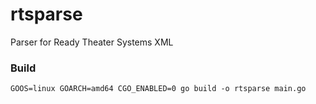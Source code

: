 # rtsparse
Parser for Ready Theater Systems XML

### Build

```
GOOS=linux GOARCH=amd64 CGO_ENABLED=0 go build -o rtsparse main.go
```
